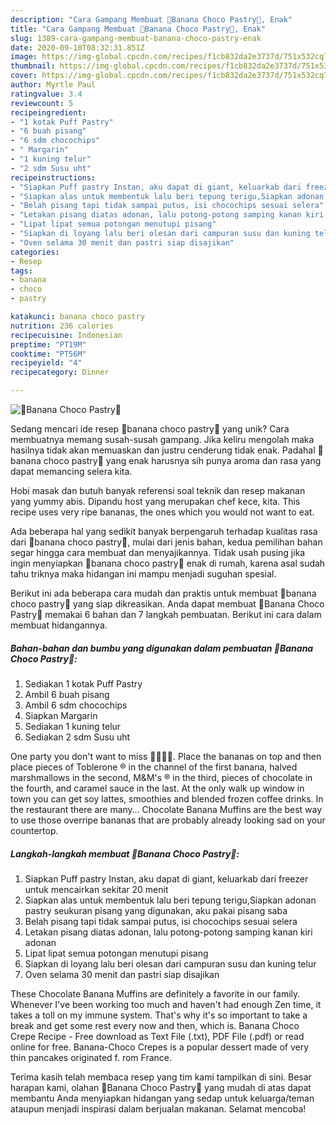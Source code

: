 ```yaml
---
description: "Cara Gampang Membuat 🍌Banana Choco Pastry🍫, Enak"
title: "Cara Gampang Membuat 🍌Banana Choco Pastry🍫, Enak"
slug: 1389-cara-gampang-membuat-banana-choco-pastry-enak
date: 2020-09-10T08:32:31.851Z
image: https://img-global.cpcdn.com/recipes/f1cb832da2e3737d/751x532cq70/🍌banana-choco-pastry🍫-foto-resep-utama.jpg
thumbnail: https://img-global.cpcdn.com/recipes/f1cb832da2e3737d/751x532cq70/🍌banana-choco-pastry🍫-foto-resep-utama.jpg
cover: https://img-global.cpcdn.com/recipes/f1cb832da2e3737d/751x532cq70/🍌banana-choco-pastry🍫-foto-resep-utama.jpg
author: Myrtle Paul
ratingvalue: 3.4
reviewcount: 5
recipeingredient:
- "1 kotak Puff Pastry"
- "6 buah pisang"
- "6 sdm chocochips"
- " Margarin"
- "1 kuning telur"
- "2 sdm Susu uht"
recipeinstructions:
- "Siapkan Puff pastry Instan, aku dapat di giant, keluarkab dari freezer untuk mencairkan sekitar 20 menit"
- "Siapkan alas untuk membentuk lalu beri tepung terigu,Siapkan adonan pastry seukuran pisang yang digunakan, aku pakai pisang saba"
- "Belah pisang tapi tidak sampai putus, isi chocochips sesuai selera"
- "Letakan pisang diatas adonan, lalu potong-potong samping kanan kiri adonan"
- "Lipat lipat semua potongan menutupi pisang"
- "Siapkan di loyang lalu beri olesan dari campuran susu dan kuning telur"
- "Oven selama 30 menit dan pastri siap disajikan"
categories:
- Resep
tags:
- banana
- choco
- pastry

katakunci: banana choco pastry 
nutrition: 236 calories
recipecuisine: Indonesian
preptime: "PT19M"
cooktime: "PT56M"
recipeyield: "4"
recipecategory: Dinner

---
```



![🍌Banana Choco Pastry🍫](https://img-global.cpcdn.com/recipes/f1cb832da2e3737d/751x532cq70/🍌banana-choco-pastry🍫-foto-resep-utama.jpg)

Sedang mencari ide resep 🍌banana choco pastry🍫 yang unik? Cara membuatnya memang susah-susah gampang. Jika keliru mengolah maka hasilnya tidak akan memuaskan dan justru cenderung tidak enak. Padahal 🍌banana choco pastry🍫 yang enak harusnya sih punya aroma dan rasa yang dapat memancing selera kita.

Hobi masak dan butuh banyak referensi soal teknik dan resep makanan yang yummy abis. Dipandu host yang merupakan chef kece, kita. This recipe uses very ripe bananas, the ones which you would not want to eat.

Ada beberapa hal yang sedikit banyak berpengaruh terhadap kualitas rasa dari 🍌banana choco pastry🍫, mulai dari jenis bahan, kedua pemilihan bahan segar hingga cara membuat dan menyajikannya. Tidak usah pusing jika ingin menyiapkan 🍌banana choco pastry🍫 enak di rumah, karena asal sudah tahu triknya maka hidangan ini mampu menjadi suguhan spesial.


Berikut ini ada beberapa cara mudah dan praktis untuk membuat 🍌banana choco pastry🍫 yang siap dikreasikan. Anda dapat membuat 🍌Banana Choco Pastry🍫 memakai 6 bahan dan 7 langkah pembuatan. Berikut ini cara dalam membuat hidangannya.

<!--inarticleads1-->

##### Bahan-bahan dan bumbu yang digunakan dalam pembuatan 🍌Banana Choco Pastry🍫:

1. Sediakan 1 kotak Puff Pastry
1. Ambil 6 buah pisang
1. Ambil 6 sdm chocochips
1. Siapkan  Margarin
1. Sediakan 1 kuning telur
1. Sediakan 2 sdm Susu uht


One party you don&#39;t want to miss 😬🍌🍫🎉. Place the bananas on top and then place pieces of Toblerone ® in the channel of the first banana, halved marshmallows in the second, M&amp;M&#39;s ® in the third, pieces of chocolate in the fourth, and caramel sauce in the last. At the only walk up window in town you can get soy lattes, smoothies and blended frozen coffee drinks. In the restaurant there are many… Chocolate Banana Muffins are the best way to use those overripe bananas that are probably already looking sad on your countertop. 

<!--inarticleads2-->

##### Langkah-langkah membuat 🍌Banana Choco Pastry🍫:

1. Siapkan Puff pastry Instan, aku dapat di giant, keluarkab dari freezer untuk mencairkan sekitar 20 menit
1. Siapkan alas untuk membentuk lalu beri tepung terigu,Siapkan adonan pastry seukuran pisang yang digunakan, aku pakai pisang saba
1. Belah pisang tapi tidak sampai putus, isi chocochips sesuai selera
1. Letakan pisang diatas adonan, lalu potong-potong samping kanan kiri adonan
1. Lipat lipat semua potongan menutupi pisang
1. Siapkan di loyang lalu beri olesan dari campuran susu dan kuning telur
1. Oven selama 30 menit dan pastri siap disajikan


These Chocolate Banana Muffins are definitely a favorite in our family. Whenever I&#39;ve been working too much and haven&#39;t had enough Zen time, it takes a toll on my immune system. That&#39;s why it&#39;s so important to take a break and get some rest every now and then, which is. Banana Choco Crepe Recipe - Free download as Text File (.txt), PDF File (.pdf) or read online for free. Banana-Choco Crepes is a popular dessert made of very thin pancakes originated f. rom France. 

Terima kasih telah membaca resep yang tim kami tampilkan di sini. Besar harapan kami, olahan 🍌Banana Choco Pastry🍫 yang mudah di atas dapat membantu Anda menyiapkan hidangan yang sedap untuk keluarga/teman ataupun menjadi inspirasi dalam berjualan makanan. Selamat mencoba!
